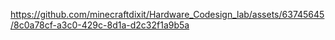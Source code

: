 

https://github.com/minecraftdixit/Hardware_Codesign_lab/assets/63745645/8c0a78cf-a3c0-429c-8d1a-d2c32f1a9b5a

